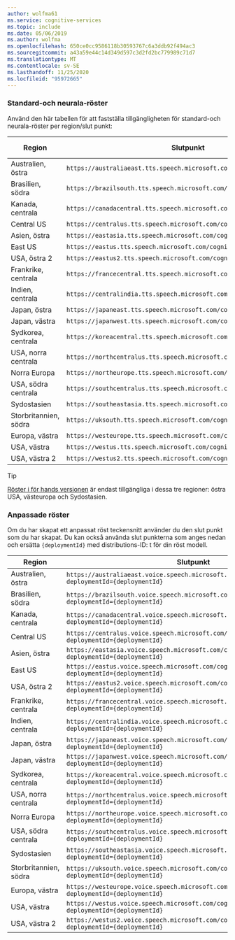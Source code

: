 ```yaml
---
author: wolfma61
ms.service: cognitive-services
ms.topic: include
ms.date: 05/06/2019
ms.author: wolfma
ms.openlocfilehash: 650ce0cc9586118b30593767c6a3ddb92f494ac3
ms.sourcegitcommit: a43a59e44c14d349d597c3d2fd2bc779989c71d7
ms.translationtype: MT
ms.contentlocale: sv-SE
ms.lasthandoff: 11/25/2020
ms.locfileid: "95972665"
---
```

### <a name="standard-and-neural-voices"></a>Standard-och neurala-röster

Använd den här tabellen för att fastställa tillgängligheten för standard-och neurala-röster per region/slut punkt:

| Region | Slutpunkt | Standard röster | Neurala-röster |
|--------|----------|-----------------|---------------|
| Australien, östra | `https://australiaeast.tts.speech.microsoft.com/cognitiveservices/v1` | Ja | Ja |
| Brasilien, södra | `https://brazilsouth.tts.speech.microsoft.com/cognitiveservices/v1` | Ja | Nej |
| Kanada, centrala | `https://canadacentral.tts.speech.microsoft.com/cognitiveservices/v1` | Ja | Ja |
| Central US | `https://centralus.tts.speech.microsoft.com/cognitiveservices/v1` | Ja | Nej |
| Asien, östra | `https://eastasia.tts.speech.microsoft.com/cognitiveservices/v1` | Ja | Nej |
| East US | `https://eastus.tts.speech.microsoft.com/cognitiveservices/v1` | Ja | Ja |
| USA, östra 2 | `https://eastus2.tts.speech.microsoft.com/cognitiveservices/v1` | Ja | Nej |
| Frankrike, centrala | `https://francecentral.tts.speech.microsoft.com/cognitiveservices/v1` | Ja | Nej |
| Indien, centrala | `https://centralindia.tts.speech.microsoft.com/cognitiveservices/v1` | Ja | Ja |
| Japan, östra | `https://japaneast.tts.speech.microsoft.com/cognitiveservices/v1` | Ja | Nej |
| Japan, västra | `https://japanwest.tts.speech.microsoft.com/cognitiveservices/v1` | Ja | Nej |
| Sydkorea, centrala | `https://koreacentral.tts.speech.microsoft.com/cognitiveservices/v1` | Ja | Nej |
| USA, norra centrala | `https://northcentralus.tts.speech.microsoft.com/cognitiveservices/v1` | Ja | Nej |
| Norra Europa | `https://northeurope.tts.speech.microsoft.com/cognitiveservices/v1` | Ja | Nej |
| USA, södra centrala | `https://southcentralus.tts.speech.microsoft.com/cognitiveservices/v1` | Ja | Ja |
| Sydostasien | `https://southeastasia.tts.speech.microsoft.com/cognitiveservices/v1` | Ja | Ja |
| Storbritannien, södra | `https://uksouth.tts.speech.microsoft.com/cognitiveservices/v1` | Ja | Ja |
| Europa, västra | `https://westeurope.tts.speech.microsoft.com/cognitiveservices/v1` | Ja | Ja |
| USA, västra | `https://westus.tts.speech.microsoft.com/cognitiveservices/v1` | Ja | Nej |
| USA, västra 2 | `https://westus2.tts.speech.microsoft.com/cognitiveservices/v1` | Ja | Ja |

> [!TIP]
> [Röster i för hands versionen](../articles/cognitive-services/Speech-Service/language-support.md#neural-voices-in-preview) är endast tillgängliga i dessa tre regioner: östra USA, västeuropa och Sydostasien.

### <a name="custom-voices"></a>Anpassade röster

Om du har skapat ett anpassat röst teckensnitt använder du den slut punkt som du har skapat. Du kan också använda slut punkterna som anges nedan och ersätta `{deploymentId}` med distributions-ID: t för din röst modell.

| Region | Slutpunkt |
|--------|----------|
| Australien, östra | `https://australiaeast.voice.speech.microsoft.com/cognitiveservices/v1?deploymentId={deploymentId}` |
| Brasilien, södra | `https://brazilsouth.voice.speech.microsoft.com/cognitiveservices/v1?deploymentId={deploymentId}` |
| Kanada, centrala | `https://canadacentral.voice.speech.microsoft.com/cognitiveservices/v1?deploymentId={deploymentId}` |
| Central US | `https://centralus.voice.speech.microsoft.com/cognitiveservices/v1?deploymentId={deploymentId}` |
| Asien, östra | `https://eastasia.voice.speech.microsoft.com/cognitiveservices/v1?deploymentId={deploymentId}` |
| East US | `https://eastus.voice.speech.microsoft.com/cognitiveservices/v1?deploymentId={deploymentId}` |
| USA, östra 2 | `https://eastus2.voice.speech.microsoft.com/cognitiveservices/v1?deploymentId={deploymentId}` |
| Frankrike, centrala | `https://francecentral.voice.speech.microsoft.com/cognitiveservices/v1?deploymentId={deploymentId}` |
| Indien, centrala | `https://centralindia.voice.speech.microsoft.com/cognitiveservices/v1?deploymentId={deploymentId}` |
| Japan, östra | `https://japaneast.voice.speech.microsoft.com/cognitiveservices/v1?deploymentId={deploymentId}` |
| Japan, västra | `https://japanwest.voice.speech.microsoft.com/cognitiveservices/v1?deploymentId={deploymentId}` |
| Sydkorea, centrala | `https://koreacentral.voice.speech.microsoft.com/cognitiveservices/v1?deploymentId={deploymentId}` |
| USA, norra centrala | `https://northcentralus.voice.speech.microsoft.com/cognitiveservices/v1?deploymentId={deploymentId}` |
| Norra Europa | `https://northeurope.voice.speech.microsoft.com/cognitiveservices/v1?deploymentId={deploymentId}` |
| USA, södra centrala | `https://southcentralus.voice.speech.microsoft.com/cognitiveservices/v1?deploymentId={deploymentId}` |
| Sydostasien | `https://southeastasia.voice.speech.microsoft.com/cognitiveservices/v1?deploymentId={deploymentId}` |
| Storbritannien, södra | `https://uksouth.voice.speech.microsoft.com/cognitiveservices/v1?deploymentId={deploymentId}` |
| Europa, västra | `https://westeurope.voice.speech.microsoft.com/cognitiveservices/v1?deploymentId={deploymentId}` |
| USA, västra | `https://westus.voice.speech.microsoft.com/cognitiveservices/v1?deploymentId={deploymentId}` |
| USA, västra 2 | `https://westus2.voice.speech.microsoft.com/cognitiveservices/v1?deploymentId={deploymentId}` |
